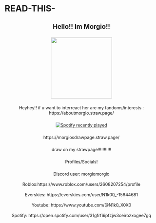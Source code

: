 # READ-THIS-<h2 align="center">Hello!! Im Morgio!!</h2>

###

<div align="center">
  <img height="200" src="https://i.pinimg.com/736x/2a/13/93/2a1393d62c66cc27d7bade18711036e6.jpg"  />
</div>

###

<p align="center">Heyhey!! if u want to interreact her are my fandoms/interests : https://aboutmorgio.straw.page/</p>

###

<div align="center">
  <a href="https://open.spotify.com/user/31gfrf6ipfzjw3ceirozxogee7gq">
    <img src="https://spotify-recently-played-readme.vercel.app/api?user=31gfrf6ipfzjw3ceirozxogee7gq&count=5" alt="Spotify recently played"  />
  </a>
</div>

###
<p align="center">https://morgiosdrawpage.straw.page/</p>

###

<p align="center">draw on my strawpage!!!!!!!!!!!</p>

###
<p align="center">Profiles/Socials!</p>

###

<p align="center">Discord user:  morgiomorgio<br><br>Roblox:https://www.roblox.com/users/2608207254/profile<br><br>Everskies: https://everskies.com/user/N1k00_-15644681<br><br>Youtube: https://www.youtube.com/@N1k0_X0X0<br><br>Spotify: https://open.spotify.com/user/31gfrf6ipfzjw3ceirozxogee7gq</p>

###
